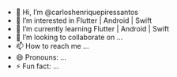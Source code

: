 - 👋 Hi, I’m @carloshenriquepiressantos
- 👀 I’m interested in Flutter | Android | Swift
- 🌱 I’m currently learning Flutter | Android | Swift
- 💞️ I’m looking to collaborate on ...
- 📫 How to reach me ...
- 😄 Pronouns: ...
- ⚡ Fun fact: ...

<!---
carloshenriquepiressantos/carloshenriquepiressantos is a ✨ special ✨ repository because its `README.md` (this file) appears on your GitHub profile.
You can click the Preview link to take a look at your changes.
--->
